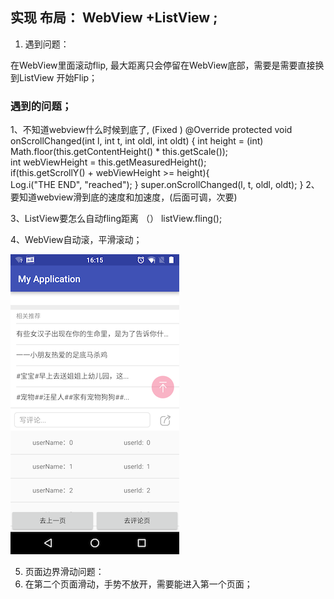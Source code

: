 ##  实现 布局： WebView +ListView ;

1. 遇到问题： 

 在WebView里面滚动flip, 最大距离只会停留在WebView底部，需要是需要直接换到ListView 开始Flip；
 
### 遇到的问题；  
1、不知道webview什么时候到底了, (Fixed )
@Override
protected void onScrollChanged(int l, int t, int oldl, int oldt) {
    int height = (int) Math.floor(this.getContentHeight() * this.getScale());  
    int webViewHeight = this.getMeasuredHeight();  
    if(this.getScrollY() + webViewHeight >= height){  
       Log.i("THE END", "reached");
    }
    super.onScrollChanged(l, t, oldl, oldt);
}
2、要知道webview滑到底的速度和加速度，(后面可调，次要)

3、ListView要怎么自动fling距离 （）
listView.fling();

4、WebView自动滚，平滑滚动；

![Screen Shot](/image/Screenshot_20170120-161537.png)

5. 页面边界滑动问题：
 1. 在第二个页面滑动，手势不放开，需要能进入第一个页面；

